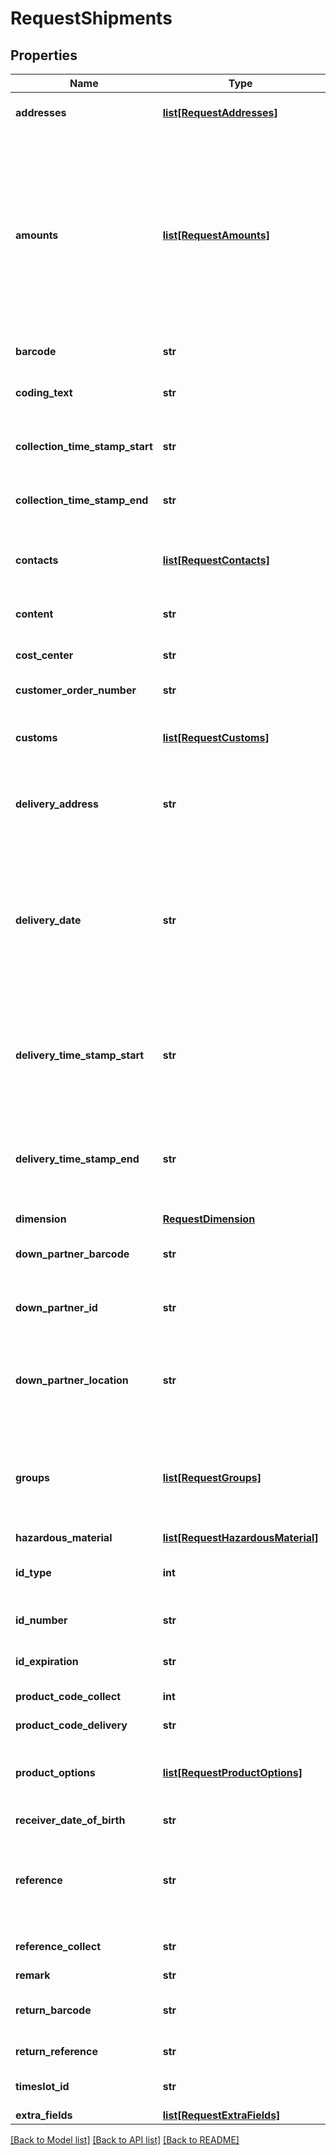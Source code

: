 # RequestShipments

## Properties
Name | Type | Description | Notes
------------ | ------------- | ------------- | -------------
**addresses** | [**list[RequestAddresses]**](RequestAddresses.md) | List of 1 or more Address type elements. At least 1 address type is mandatory | 
**amounts** | [**list[RequestAmounts]**](RequestAmounts.md) | List of 0 or more AmountType elements. An amount represents a value of the shipment. Amount type 01 mandatory for COD-shipments, Amount type 02 mandatory for domestic insured shipments. Amount type 04 mandatory for Commercial route China (productcode 4992). Amount type 12 mandatory for Inco terms DDP Commercial route China (productcode 4992) | [optional] 
**barcode** | **str** | Barcode of the shipment. This is a unique value | [default to '3SDEVC2016112104']
**coding_text** | **str** | Code used for logistic purposes (usually generated by the service itself when needed) | [optional] 
**collection_time_stamp_start** | **str** | Starting date/time of the collection of the shipment. Format: dd-MM-yyyy hh:mm:ss | [optional] 
**collection_time_stamp_end** | **str** | Ending date/time of the collection of the shipment. Format: dd-MM-yyyy hh:mm:ss | [optional] 
**contacts** | [**list[RequestContacts]**](RequestContacts.md) | One or more ContactType elements belonging to a shipment. Mandatory in some cases. Please refer to the Guidelines  | [optional] 
**content** | **str** | Content of the shipment. Mandatory for Extra@Home shipments | [optional] 
**cost_center** | **str** | Cost center of the shipment. This value will appear on your invoice | [optional] 
**customer_order_number** | **str** | Order number of the customer | [optional] 
**customs** | [**list[RequestCustoms]**](RequestCustoms.md) | The Customs type is mandatory for GlobalPack shipments and not allowed for any other shipment types. | [optional] 
**delivery_address** | **str** | Delivery address specification. This field is mandatory when AddressType on the Address is 09. | [optional] [default to '01']
**delivery_date** | **str** | The delivery date of the shipment. We strongly advice to use the DeliveryDate service to get this date when using delivery options like Evening/Morning/Sameday delivery etc. For those products, this field is mandatory (please regard the Guidelines section). Format: dd-MM-yyyy hh:mm:ss | [optional] 
**delivery_time_stamp_start** | **str** | The delivery date and the specific starting time of the shipment delivery. This can be retrieved from the DeliveryDate webservice using the MyTime delivery option. Format: dd-MM-yyyy hh:mm:ss | [optional] 
**delivery_time_stamp_end** | **str** | The delivery date and the specific end time of the shipment delivery. This can be retrieved from the DeliveryDate webservice using the MyTime delivery option. Format: dd-MM-yyyy hh:mm:ss | [optional] 
**dimension** | [**RequestDimension**](RequestDimension.md) |  | 
**down_partner_barcode** | **str** | Barcode of the downstream network partner of PostNL Pakketten. | [optional] 
**down_partner_id** | **str** | Identification of the downstream network partner of PostNL Pakketten. | [optional] 
**down_partner_location** | **str** | Identification of the location of the downstream network partner of PostNL Pakketten. Mandatory for Pickup at PostNl Location Belgium: LD-01 | [optional] 
**groups** | [**list[RequestGroups]**](RequestGroups.md) | List of 0 or more Group types with data, grouping multiple shipments together. Mandatory for multicollo shipments. Please see Guidelines (Multiple shipments) for more information. | [optional] 
**hazardous_material** | [**list[RequestHazardousMaterial]**](RequestHazardousMaterial.md) |  | [optional] 
**id_type** | **int** | Type of the ID document. Mandatory for ID Check products. See Products for possible values | [optional] 
**id_number** | **str** | Document number of the ID document. Mandatory for ID Check products | [optional] 
**id_expiration** | **str** | Expiration date of the ID document. Mandatory for ID Check products | [optional] 
**product_code_collect** | **int** | Second product code of a shipment | [optional] 
**product_code_delivery** | **str** | Product code of the shipment  | [default to '3085']
**product_options** | [**list[RequestProductOptions]**](RequestProductOptions.md) | Product options for the shipment, mandatory for certain products, see the Products page of this webservice | [optional] 
**receiver_date_of_birth** | **str** | Date of birth. Mandatory for Age check products | [optional] 
**reference** | **str** | Your own reference of the shipment. Mandatory for Extra@Home shipments; for E@H this is used to create your order number, so this should be unique for each request. | [optional] 
**reference_collect** | **str** | Additional reference of the collect order of the shipment | [optional] 
**remark** | **str** | Remark of the shipment. | [optional] 
**return_barcode** | **str** | Return barcode of the shipment. Mandatory for Label in the Box (return label) shipments. | [optional] 
**return_reference** | **str** | Return reference of the shipment | [optional] 
**timeslot_id** | **str** | ID of the chosen timeslot as returned by the timeslot webservice | [optional] 
**extra_fields** | [**list[RequestExtraFields]**](RequestExtraFields.md) |  | [optional] 

[[Back to Model list]](../README.md#documentation-for-models) [[Back to API list]](../README.md#documentation-for-api-endpoints) [[Back to README]](../README.md)

